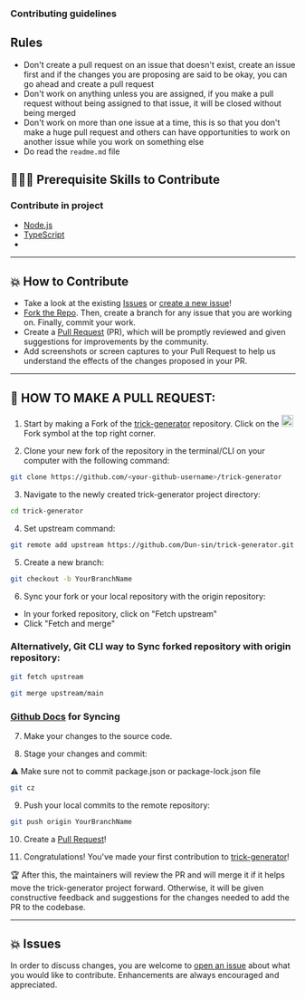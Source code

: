 ### Contributing guidelines

## Rules 
- Don't create a pull request on an issue that doesn't exist, create an issue first and if the changes you are proposing are said to be okay, you can go ahead and create a pull request 
- Don't work on anything unless you are assigned, if you make a pull request without being assigned to that issue, it will be closed without being merged
- Don't work on more than one issue at a time, this is so that you don't make a huge pull request and others can have opportunities to work on another issue while you work on something else 
- Do read the `readme.md` file

## 👩🏽‍💻 Prerequisite Skills to Contribute

### Contribute in project

- [Node.js](https://nodejs.org/)
- [TypeScript](https://www.typescriptlang.org/)
- 
---

## 💥 How to Contribute

- Take a look at the existing [Issues](https://github.com/Dun-sin/trick-generator/issues) or [create a new issue](https://github.com/Dun-sin/trick-generator/issues/new/choose)!
- [Fork the Repo](https://github.com/Dun-sin/trick-generator/fork). Then, create a branch for any issue that you are working on. Finally, commit your work.
- Create a [Pull Request](https://github.com/Dun-sin/trick-generator/compare) (PR), which will be promptly reviewed and given suggestions for improvements by the community.
- Add screenshots or screen captures to your Pull Request to help us understand the effects of the changes proposed in your PR.

---

## 🌟 HOW TO MAKE A PULL REQUEST:

1. Start by making a Fork of the [trick-generator](https://github.com/Dun-sin/trick-generator) repository. Click on the <a href="https://github.com/Dun-sin/trick-generator/fork"><img src="https://i.imgur.com/G4z1kEe.png" height="21" width="21"></a>Fork symbol at the top right corner.

2. Clone your new fork of the repository in the terminal/CLI on your computer with the following command:

```bash
git clone https://github.com/<your-github-username>/trick-generator
```

3. Navigate to the newly created trick-generator project directory:
```bash
cd trick-generator
```

4. Set upstream command:
```bash
git remote add upstream https://github.com/Dun-sin/trick-generator.git
```

5. Create a new branch:
```bash
git checkout -b YourBranchName
```

6. Sync your fork or your local repository with the origin repository:

- In your forked repository, click on "Fetch upstream"
- Click "Fetch and merge"

### Alternatively, Git CLI way to Sync forked repository with origin repository:
```bash
git fetch upstream
```

```bash
git merge upstream/main
```

### [Github Docs](https://docs.github.com/en/github/collaborating-with-pull-requests/addressing-merge-conflicts/resolving-a-merge-conflict-on-github) for Syncing

7. Make your changes to the source code.

8. Stage your changes and commit:

⚠️ Make sure not to commit package.json or package-lock.json file

```bash
git cz
```

9. Push your local commits to the remote repository:
```bash
git push origin YourBranchName
```

10. Create a [Pull Request](https://help.github.com/en/github/collaborating-with-issues-and-pull-requests/creating-a-pull-request)!

11. Congratulations! You've made your first contribution to [trick-generator](https://github.com/Dun-sin/trick-generator/graphs/contributors)!

🏆 After this, the maintainers will review the PR and will merge it if it helps move the trick-generator project forward. Otherwise, it will be given constructive feedback and suggestions for the changes needed to add the PR to the codebase.

---

## 💥 Issues

In order to discuss changes, you are welcome to [open an issue](https://github.com/Dun-sin/trick-generator/issues/new/choose) about what you would like to contribute. Enhancements are always encouraged and appreciated.
